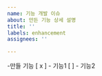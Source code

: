 ```yaml
---
name: 기능 개발 이슈
about: 만든 기능 상세 설명
title: ''
labels: enhancement
assignees: ''

---
```


-만들 기능
[ x ] - 기능1
[ ] - 기능2
